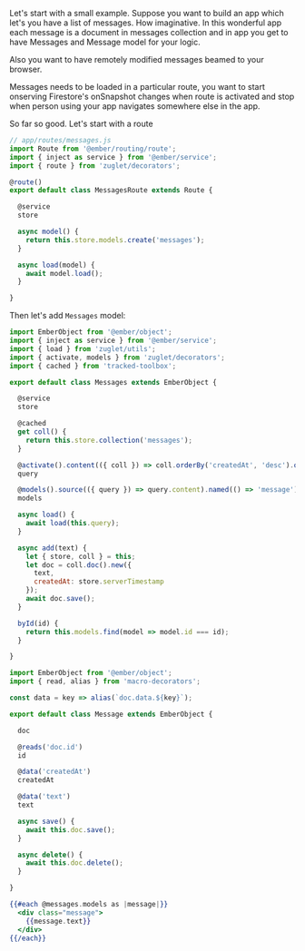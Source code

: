 Let's start with a small example. Suppose you want to build an app which let's you have a list of messages. How imaginative. In this wonderful app each message is a document in messages collection and in app you get to have Messages and Message model for your logic.

Also you want to have remotely modified messages beamed to your browser.

Messages needs to be loaded in a particular route, you want to start onserving Firestore's onSnapshot changes when route is activated and stop when person using your app navigates somewhere else in the app.

So far so good. Let's start with a route

``` javascript
// app/routes/messages.js
import Route from '@ember/routing/route';
import { inject as service } from '@ember/service';
import { route } from 'zuglet/decorators';

@route()
export default class MessagesRoute extends Route {

  @service
  store

  async model() {
    return this.store.models.create('messages');
  }

  async load(model) {
    await model.load();
  }

}
```

Then let's add `Messages` model:

``` javascript
import EmberObject from '@ember/object';
import { inject as service } from '@ember/service';
import { load } from 'zuglet/utils';
import { activate, models } from 'zuglet/decorators';
import { cached } from 'tracked-toolbox';

export default class Messages extends EmberObject {

  @service
  store

  @cached
  get coll() {
    return this.store.collection('messages');
  }

  @activate().content(({ coll }) => coll.orderBy('createdAt', 'desc').query())
  query

  @models().source(({ query }) => query.content).named(() => 'message').mapping(doc => ({ doc }))
  models

  async load() {
    await load(this.query);
  }

  async add(text) {
    let { store, coll } = this;
    let doc = coll.doc().new({
      text,
      createdAt: store.serverTimestamp
    });
    await doc.save();
  }

  byId(id) {
    return this.models.find(model => model.id === id);
  }

}
```

``` javascript
import EmberObject from '@ember/object';
import { read, alias } from 'macro-decorators';

const data = key => alias(`doc.data.${key}`);

export default class Message extends EmberObject {

  doc

  @reads('doc.id')
  id

  @data('createdAt')
  createdAt

  @data('text')
  text

  async save() {
    await this.doc.save();
  }

  async delete() {
    await this.doc.delete();
  }

}
```

``` hbs
{{#each @messages.models as |message|}}
  <div class="message">
    {{message.text}}
  </div>
{{/each}}
```